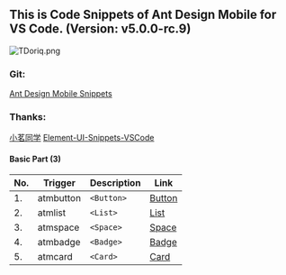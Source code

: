 ## This is Code Snippets of Ant Design Mobile for VS Code. (Version: v5.0.0-rc.9)
![TDoriq.png](https://s4.ax1x.com/2021/12/27/TDoriq.png)

### Git: 
[Ant Design Mobile Snippets](https://github.com/yhsy/ant-design-mobile-snippets) 

### Thanks: 
[小茗同学](http://blog.haoji.me/vscode-plugin-overview.html)
[Element-UI-Snippets-VSCode](https://github.com/snowffer/Element-UI-Snippets-VSCode)

#### Basic Part (3)
No.|Trigger | Description | Link
---|--- | --- | ---
1.|atmbutton | `<Button>` |[Button](https://mobile.ant.design/zh/components/button)
2.|atmlist | `<List>` |[List](https://mobile.ant.design/zh/components/list)
3.|atmspace | `<Space>` |[Space](https://mobile.ant.design/zh/components/space)
4.|atmbadge| `<Badge>` |[Badge](https://mobile.ant.design/zh/components/badge)
5.|atmcard| `<Card>` |[Card](https://mobile.ant.design/zh/components/card)
